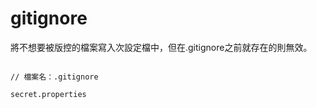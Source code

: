 # gitignore

將不想要被版控的檔案寫入次設定檔中，但在.gitignore之前就存在的則無效。

```

// 檔案名：.gitignore

secret.properties

```